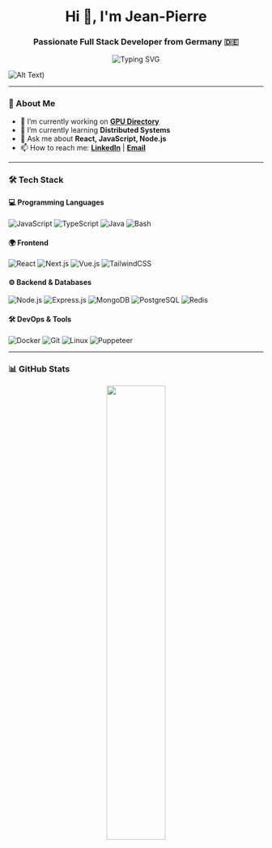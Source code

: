 <h1 align="center">Hi 👋, I'm Jean-Pierre</h1>
<h3 align="center">Passionate Full Stack Developer from Germany 🇩🇪</h3>

<p align="center">
  <img src="https://readme-typing-svg.herokuapp.com?font=Fira+Code&pause=1000&color=F7A41D&center=true&vCenter=true&width=500&lines=Full+Stack+Developer;Node.js+%7C+React+%7C+Distributed+Systems;Scalable+and+efficient+applications" alt="Typing SVG" />
</p>

![Alt Text]([https://www.google.de/url?sa=i&url=https%3A%2F%2Fgiphy.com%2Fexplore%2Fghost-in-the-shell-stand-alone-com&psig=AOvVaw06QyQKOkDfoJrh_QmLZJBv&ust=1740333788814000&source=images&cd=vfe&opi=89978449&ved=0CBMQjRxqFwoTCKiYwt7u14sDFQAAAAAdAAAAABAi]))

---

### 🚀 About Me  
- 🔭 I’m currently working on **[GPU Directory](https://github.com/toldpixel/gpu-directory)**  
- 🌱 I’m currently learning **Distributed Systems**  
- 💬 Ask me about **React, JavaScript, Node.js**  
- 📫 How to reach me: **[LinkedIn](#)** | **[Email](#)**  

---

### 🛠️ Tech Stack  

#### 💻 Programming Languages  
![JavaScript](https://img.shields.io/badge/-JavaScript-F7DF1E?logo=javascript&logoColor=black&style=flat)
![TypeScript](https://img.shields.io/badge/-TypeScript-3178C6?logo=typescript&logoColor=white&style=flat)
![Java](https://img.shields.io/badge/-Java-007396?logo=java&logoColor=white&style=flat)
![Bash](https://img.shields.io/badge/-Bash-4EAA25?logo=gnu-bash&logoColor=white&style=flat)

#### 🌍 Frontend  
![React](https://img.shields.io/badge/-React-61DAFB?logo=react&logoColor=black&style=flat)
![Next.js](https://img.shields.io/badge/-Next.js-000000?logo=next.js&logoColor=white&style=flat)
![Vue.js](https://img.shields.io/badge/-Vue.js-4FC08D?logo=vue.js&logoColor=white&style=flat)
![TailwindCSS](https://img.shields.io/badge/-TailwindCSS-38B2AC?logo=tailwind-css&logoColor=white&style=flat)

#### ⚙️ Backend & Databases  
![Node.js](https://img.shields.io/badge/-Node.js-339933?logo=node.js&logoColor=white&style=flat)
![Express.js](https://img.shields.io/badge/-Express.js-000000?logo=express&logoColor=white&style=flat)
![MongoDB](https://img.shields.io/badge/-MongoDB-47A248?logo=mongodb&logoColor=white&style=flat)
![PostgreSQL](https://img.shields.io/badge/-PostgreSQL-336791?logo=postgresql&logoColor=white&style=flat)
![Redis](https://img.shields.io/badge/-Redis-DC382D?logo=redis&logoColor=white&style=flat)

#### 🛠️ DevOps & Tools  
![Docker](https://img.shields.io/badge/-Docker-2496ED?logo=docker&logoColor=white&style=flat)
![Git](https://img.shields.io/badge/-Git-F05032?logo=git&logoColor=white&style=flat)
![Linux](https://img.shields.io/badge/-Linux-FCC624?logo=linux&logoColor=black&style=flat)
![Puppeteer](https://img.shields.io/badge/-Puppeteer-40B5A4?logo=puppeteer&logoColor=white&style=flat)

---

### 📊 GitHub Stats  
<p align="center">
  <img src="https://github-readme-stats.vercel.app/api?username=toldpixel&show_icons=true&theme=tokyonight&hide_border=true" width="48%" />
  <img src="https://github-readme
